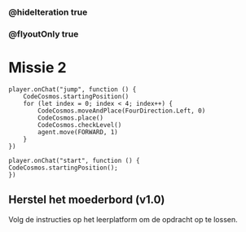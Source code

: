 ### @hideIteration true
### @flyoutOnly true
# Missie 2
```blocks
player.onChat("jump", function () {
    CodeCosmos.startingPosition()
    for (let index = 0; index < 4; index++) {
        CodeCosmos.moveAndPlace(FourDirection.Left, 0)
        CodeCosmos.place()
        CodeCosmos.checkLevel()
        agent.move(FORWARD, 1)
    }
})
```

```template
player.onChat("start", function () {
CodeCosmos.startingPosition();
})
```
## Herstel het moederbord (v1.0)
Volg de instructies op het leerplatform om de opdracht op te lossen.